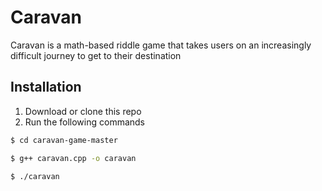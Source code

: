 # Caravan
Caravan is a math-based riddle game that takes users on an increasingly difficult journey to get to their destination 

## Installation

1. Download or clone this repo 
2. Run the following commands

```bash
$ cd caravan-game-master

$ g++ caravan.cpp -o caravan

$ ./caravan    

```

